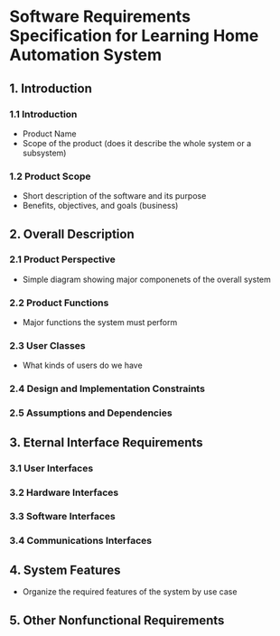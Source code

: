 # Software Requirements Specification for Learning Home Automation System

## 1. Introduction

### 1.1 Introduction

- Product Name
- Scope of the product (does it describe the whole system or a subsystem)

### 1.2 Product Scope

- Short description of the software and its purpose
- Benefits, objectives, and goals (business)

## 2. Overall Description

### 2.1 Product Perspective

- Simple diagram showing major componenets of the overall system

### 2.2 Product Functions

- Major functions the system must perform

### 2.3 User Classes

- What kinds of users do we have

### 2.4 Design and Implementation Constraints

### 2.5 Assumptions and Dependencies

## 3. Eternal Interface Requirements

### 3.1 User Interfaces

### 3.2 Hardware Interfaces

### 3.3 Software Interfaces

### 3.4 Communications Interfaces

## 4. System Features

- Organize the required features of the system by use case

## 5. Other Nonfunctional Requirements


